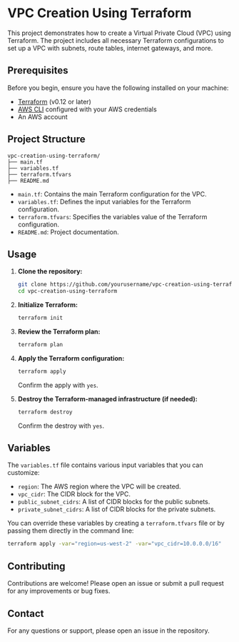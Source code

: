 # VPC Creation Using Terraform

This project demonstrates how to create a Virtual Private Cloud (VPC) using Terraform. The project includes all necessary Terraform configurations to set up a VPC with subnets, route tables, internet gateways, and more.

## Prerequisites

Before you begin, ensure you have the following installed on your machine:

- [Terraform](https://www.terraform.io/downloads.html) (v0.12 or later)
- [AWS CLI](https://aws.amazon.com/cli/) configured with your AWS credentials
- An AWS account

## Project Structure

```
vpc-creation-using-terraform/
├── main.tf
├── variables.tf
├── terraform.tfvars
├── README.md
```

- `main.tf`: Contains the main Terraform configuration for the VPC.
- `variables.tf`: Defines the input variables for the Terraform configuration.
- `terraform.tfvars`: Specifies the variables value of the Terraform configuration.
- `README.md`: Project documentation.

## Usage

1. **Clone the repository:**

    ```sh
    git clone https://github.com/yourusername/vpc-creation-using-terraform.git
    cd vpc-creation-using-terraform
    ```

2. **Initialize Terraform:**

    ```sh
    terraform init
    ```

3. **Review the Terraform plan:**

    ```sh
    terraform plan
    ```

4. **Apply the Terraform configuration:**

    ```sh
    terraform apply
    ```

    Confirm the apply with `yes`.

5. **Destroy the Terraform-managed infrastructure (if needed):**

    ```sh
    terraform destroy
    ```

    Confirm the destroy with `yes`.

## Variables

The `variables.tf` file contains various input variables that you can customize:

- `region`: The AWS region where the VPC will be created.
- `vpc_cidr`: The CIDR block for the VPC.
- `public_subnet_cidrs`: A list of CIDR blocks for the public subnets.
- `private_subnet_cidrs`: A list of CIDR blocks for the private subnets.

You can override these variables by creating a `terraform.tfvars` file or by passing them directly in the command line:

```sh
terraform apply -var="region=us-west-2" -var="vpc_cidr=10.0.0.0/16"
```

## Contributing

Contributions are welcome! Please open an issue or submit a pull request for any improvements or bug fixes.

## Contact

For any questions or support, please open an issue in the repository.
